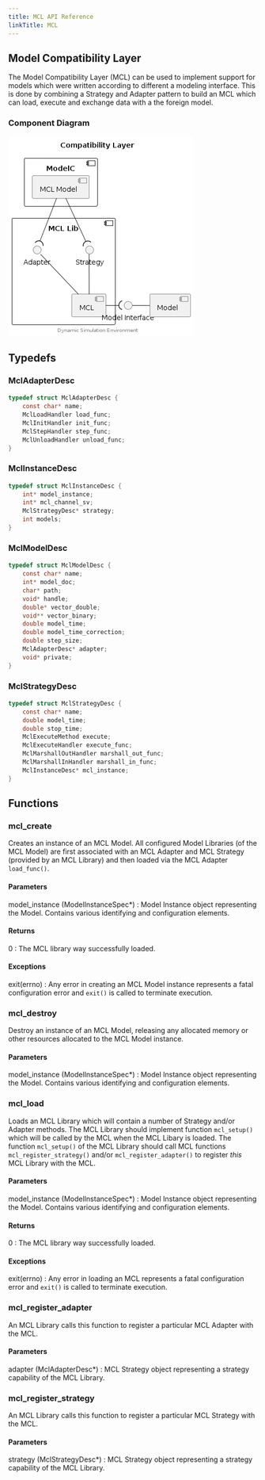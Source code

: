 ```yaml
---
title: MCL API Reference
linkTitle: MCL
---
```

## Model Compatibility Layer


The Model Compatibility Layer (MCL) can be used to implement support for models
which were written according to different a modeling interface. This is done
by combining a Strategy and Adapter pattern to build an MCL which can load,
execute and exchange data with a the foreign model.


### Component Diagram

<div hidden>

```
@startuml mcl-component

title Compatibility Layer

component "ModelC" {
	component "MCL Model" as MCLmodel
}
component "MCL Lib" {
  interface "Strategy" as Sif
  interface "Adapter" as Aif
  component "MCL" as MCL
}
interface "Model Interface" as Mif
component "Model" as Model

MCLmodel --( Sif
MCLmodel --( Aif
Sif -- MCL
Aif -- MCL
MCL -( Mif
Mif - Model


center footer Dynamic Simulation Environment

@enduml
```

</div>

![](mcl-component.png)





## Typedefs

### MclAdapterDesc

```c
typedef struct MclAdapterDesc {
    const char* name;
    MclLoadHandler load_func;
    MclInitHandler init_func;
    MclStepHandler step_func;
    MclUnloadHandler unload_func;
}
```

### MclInstanceDesc

```c
typedef struct MclInstanceDesc {
    int* model_instance;
    int* mcl_channel_sv;
    MclStrategyDesc* strategy;
    int models;
}
```

### MclModelDesc

```c
typedef struct MclModelDesc {
    const char* name;
    int* model_doc;
    char* path;
    void* handle;
    double* vector_double;
    void** vector_binary;
    double model_time;
    double model_time_correction;
    double step_size;
    MclAdapterDesc* adapter;
    void* private;
}
```

### MclStrategyDesc

```c
typedef struct MclStrategyDesc {
    const char* name;
    double model_time;
    double stop_time;
    MclExecuteMethod execute;
    MclExecuteHandler execute_func;
    MclMarshallOutHandler marshall_out_func;
    MclMarshallInHandler marshall_in_func;
    MclInstanceDesc* mcl_instance;
}
```

## Functions

### mcl_create

Creates an instance of an MCL Model. All configured Model Libraries (of the
MCL Model) are first associated with an MCL Adapter and MCL Strategy (provided
by an MCL Library) and then loaded via the MCL Adapter `load_func()`.

#### Parameters

model_instance (ModelInstanceSpec*)
: Model Instance object representing the Model. Contains various identifying
  and configuration elements.

#### Returns

0
: The MCL library way successfully loaded.

#### Exceptions

exit(errno)
: Any error in creating an MCL Model instance represents a fatal configuration
  error and `exit()` is called to terminate execution.



### mcl_destroy

Destroy an instance of an MCL Model, releasing any allocated memory or other
resources allocated to the MCL Model instance.

#### Parameters

model_instance (ModelInstanceSpec*)
: Model Instance object representing the Model. Contains various identifying
  and configuration elements.



### mcl_load

Loads an MCL Library which will contain a number of Strategy and/or Adapter
methods. The MCL Library should implement function `mcl_setup()` which will
be called by the MCL when the MCL Libary is loaded. The function `mcl_setup()`
of the MCL Library should call MCL functions `mcl_register_strategy()` and/or
`mcl_register_adapter()` to register _this_ MCL Library with the MCL.

#### Parameters

model_instance (ModelInstanceSpec*)
: Model Instance object representing the Model. Contains various identifying
  and configuration elements.

#### Returns

0
: The MCL library way successfully loaded.

#### Exceptions

exit(errno)
: Any error in loading an MCL represents a fatal configuration error and
  `exit()` is called to terminate execution.



### mcl_register_adapter

An MCL Library calls this function to register a particular MCL Adapter with
the MCL.

#### Parameters

adapter (MclAdapterDesc*)
: MCL Strategy object representing a strategy capability of the MCL Library.



### mcl_register_strategy

An MCL Library calls this function to register a particular MCL Strategy with
the MCL.

#### Parameters

strategy (MclStrategyDesc*)
: MCL Strategy object representing a strategy capability of the MCL Library.



